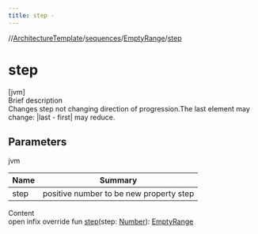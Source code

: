 ```yaml
---
title: step -
---
```

//[ArchitectureTemplate](../../index.md)/[sequences](../index.md)/[EmptyRange](index.md)/[step](step.md)



# step  
[jvm]  
Brief description  
Changes step not changing direction of progression.The last element may change: |last - first| may reduce.  
  


## Parameters  
  
jvm  
  
|  Name|  Summary| 
|---|---|
| step| positive number to be new property step
  
  
Content  
open infix override fun [step](step.md)(step: [Number](https://kotlinlang.org/api/latest/jvm/stdlib/kotlin/-number/index.html)): [EmptyRange](index.md)  




